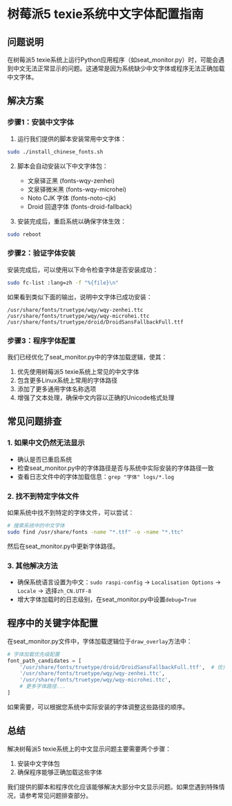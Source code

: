 # 树莓派5 texie系统中文字体配置指南

## 问题说明
在树莓派5 texie系统上运行Python应用程序（如seat_monitor.py）时，可能会遇到中文无法正常显示的问题。这通常是因为系统缺少中文字体或程序无法正确加载中文字体。

## 解决方案

### 步骤1：安装中文字体

1. 运行我们提供的脚本安装常用中文字体：
```bash
sudo ./install_chinese_fonts.sh
```

2. 脚本会自动安装以下中文字体包：
   - 文泉驿正黑 (fonts-wqy-zenhei)
   - 文泉驿微米黑 (fonts-wqy-microhei)
   - Noto CJK 字体 (fonts-noto-cjk)
   - Droid 回退字体 (fonts-droid-fallback)

3. 安装完成后，重启系统以确保字体生效：
```bash
sudo reboot
```

### 步骤2：验证字体安装

安装完成后，可以使用以下命令检查字体是否安装成功：
```bash
sudo fc-list :lang=zh -f "%{file}\n"
```

如果看到类似下面的输出，说明中文字体已成功安装：
```
/usr/share/fonts/truetype/wqy/wqy-zenhei.ttc
/usr/share/fonts/truetype/wqy/wqy-microhei.ttc
/usr/share/fonts/truetype/droid/DroidSansFallbackFull.ttf
```

### 步骤3：程序字体配置

我们已经优化了seat_monitor.py中的字体加载逻辑，使其：

1. 优先使用树莓派5 texie系统上常见的中文字体
2. 包含更多Linux系统上常用的字体路径
3. 添加了更多通用字体名称选项
4. 增强了文本处理，确保中文内容以正确的Unicode格式处理

## 常见问题排查

### 1. 如果中文仍然无法显示

- 确认是否已重启系统
- 检查seat_monitor.py中的字体路径是否与系统中实际安装的字体路径一致
- 查看日志文件中的字体加载信息：`grep "字体" logs/*.log`

### 2. 找不到特定字体文件

如果系统中找不到特定的字体文件，可以尝试：
```bash
# 搜索系统中的中文字体
sudo find /usr/share/fonts -name "*.ttf" -o -name "*.ttc"
```

然后在seat_monitor.py中更新字体路径。

### 3. 其他解决方法

- 确保系统语言设置为中文：`sudo raspi-config` → `Localisation Options` → `Locale` → 选择`zh_CN.UTF-8`
- 增大字体加载时的日志级别，在seat_monitor.py中设置`debug=True`

## 程序中的关键字体配置

在seat_monitor.py文件中，字体加载逻辑位于`draw_overlay`方法中：

```python
# 字体加载优先级配置
font_path_candidates = [
    '/usr/share/fonts/truetype/droid/DroidSansFallbackFull.ttf',  # 优先使用系统已确认存在的字体
    '/usr/share/fonts/truetype/wqy/wqy-zenhei.ttc',
    '/usr/share/fonts/truetype/wqy/wqy-microhei.ttc',
    # 更多字体路径...
]
```

如果需要，可以根据您系统中实际安装的字体调整这些路径的顺序。

## 总结

解决树莓派5 texie系统上的中文显示问题主要需要两个步骤：
1. 安装中文字体包
2. 确保程序能够正确加载这些字体

我们提供的脚本和程序优化应该能够解决大部分中文显示问题。如果您遇到特殊情况，请参考常见问题排查部分。